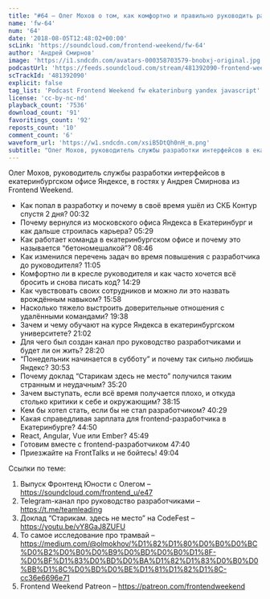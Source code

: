 ```yaml
---
title: "#64 – Олег Мохов о том, как комфортно и правильно руководить разработчиками"
name: 'fw-64'
num: '64'
date: '2018-08-05T12:48:02+00:00'
scLink: 'https://soundcloud.com/frontend-weekend/fw-64'
author: 'Андрей Смирнов'
image: 'https://i1.sndcdn.com/avatars-000358703579-bnobxj-original.jpg'
podcastUrl: 'https://feeds.soundcloud.com/stream/481392090-frontend-weekend-fw-64.m4a'
scTrackId: '481392090'
explicit: false
tag_list: 'Podcast Frontend Weekend fw ekaterinburg yandex javascript'
license: 'cc-by-nc-nd'
playback_count: '7536'
download_count: '91'
favoritings_count: '92'
reposts_count: '10'
comment_count: '6'
waveform_url: 'https://w1.sndcdn.com/xsiB5DtQh0nH_m.png'
subtitle: "Олег Мохов, руководитель службы разработки интерфейсов в екатеринбургском офисе Яндексе, в гостях у Андрея Смирнова из Frontend Weekend. "
---
```

Олег Мохов, руководитель службы разработки интерфейсов в екатеринбургском офисе Яндексе, в гостях у Андрея Смирнова из Frontend Weekend. 

- Как попал в разработку и почему в своё время ушёл из СКБ Контур спустя 2 дня? <timecode sec="32">00:32</timecode>
- Почему вернулся из московского офиса Яндекса в Екатеринбург и как дальше строилась карьера? <timecode sec="329">05:29</timecode>
- Как работает команда в екатеринбургском офисе и почему это называется “бетономешалкой”? <timecode sec="526">08:46</timecode>
- Как изменился перечень задач во время повышения с разработчика до руководителя? <timecode sec="665">11:05</timecode>
- Комфортно ли в кресле руководителя и как часто хочется всё бросить и снова писать код? <timecode sec="869">14:29</timecode>
- Как чувствовать своих сотрудников и можно ли это назвать врождённым навыком? <timecode sec="958">15:58</timecode>
- Насколько тяжело выстроить доверительные отношения с удалёнными командами? <timecode sec="1178">19:38</timecode>
- Зачем и чему обучают на курсе Яндекса в екатеринбургском университете? <timecode sec="1262">21:02</timecode>
- Для чего был создан канал про руководство разработчиками и будет ли он жить? <timecode sec="1700">28:20</timecode>
- “Понедельник начинается в субботу” и почему так сильно любишь Яндекс? <timecode sec="1853">30:53</timecode>
- Почему доклад “Старикам здесь не место” получился таким странным и неудачным? <timecode sec="2120">35:20</timecode>
- Зачем выступать, если всё время получается плохо, и откуда столько критики к себе и окружающим? <timecode sec="2295">38:15</timecode>
- Кем бы хотел стать, если бы не стал разработчиком? <timecode sec="2429">40:29</timecode>
- Какая справедливая зарплата для frontend-разработчика в Екатеринбурге? <timecode sec="2690">44:50</timecode>
- React, Angular, Vue или Ember? <timecode sec="2749">45:49</timecode>
- Готовим вместе с frontend-разработчиком <timecode sec="2860">47:40</timecode>
- Приезжайте на FrontTalks и не бойтесь! <timecode sec="2944">49:04</timecode>

Ссылки по теме:
1) Выпуск Фронтенд Юности с Олегом – https://soundcloud.com/frontend_u/e47
2) Telegram-канал про руководство разработчиками – https://t.me/teamleading
3) Доклад “Старикам. здесь не место” на CodeFest – https://youtu.be/vY8GaJ8ZUFU
4) То самое исследование про трамвай – https://medium.com/@olmokhov/%D1%82%D1%80%D0%B0%D0%BC%D0%B2%D0%B0%D0%B9%D0%BD%D0%B0%D1%8F-%D0%BF%D1%83%D0%BD%D0%BA%D1%82%D1%83%D0%B0%D0%BB%D1%8C%D0%BD%D0%BE%D1%81%D1%82%D1%8C-cc36e6696e71
5) Frontend Weekend Patreon – https://patreon.com/frontendweekend